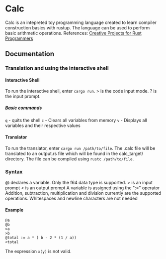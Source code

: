 # Calc
Calc is an intepreted toy programming language created to learn compiler construction basics with rustup.
The language can be used to perform basic arithmetic operations.
References: <a href="https://github.com/PacktPublishing/Creative-Projects-for-Rust-Programmers/tree/master/Chapter08">Creative Projects for Rust Programmers</a>

## Documentation
### Translation and using the interactive shell
#### Interactive Shell
To run the interactive shell, enter `cargo run`.
\> is the code input mode.
? is the input prompt.

##### Basic commands
`q` - quits the shell
`c` - Clears all variables from memory
`v` - Displays all variables and their respective values

#### Translator
To run the translator, enter `cargo run /path/to/file`.
The .calc file will be translated to an output.rs file which will be found in the calc\_target/ directory.
The file can be compiled using `rustc /path/to/file`.

### Syntax
@ declares a variable. Only the f64 data type is supported.
\> is an input prompt
< is an output prompt
A variable is assigned using the ":=" operator
Addition, subtraction, multiplication and division currently are the supported operations.
Whitespaces and newline characters are not needed

#### Example
```
@a
@b
>a
>b
@total := a * ( b - 2 * (1 / a))
<total
```
The expression `x(y)` is not valid.
